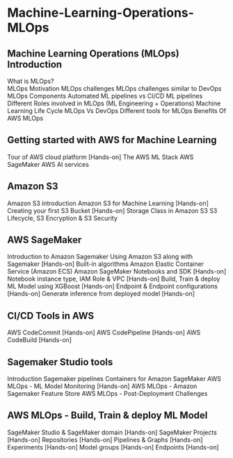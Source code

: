 # Machine-Learning-Operations-MLOps

## Machine Learning Operations (MLOps) Introduction
What is MLOps? </br>
MLOps Motivation
MLOps challenges
MLOps challenges similar to DevOps
MLOps Components
Automated ML pipelines vs CI/CD ML pipelines
Different Roles involved in MLOps (ML Engineering + Operations)
Machine Learning Life Cycle
MLOps Vs DevOps
Different tools for MLOps
Benefits Of AWS MLOps

## Getting started with AWS for Machine Learning
Tour of AWS cloud platform [Hands-on]
The AWS ML Stack
AWS SageMaker
AWS AI services

## Amazon S3
Amazon S3 introduction
Amazon S3 for Machine Learning [Hands-on]
Creating your first S3 Bucket [Hands-on]
Storage Class in Amazon S3
S3 Lifecycle, S3 Encryption & S3 Security

## AWS SageMaker
Introduction to Amazon Sagemaker
Using Amazon S3 along with Sagemaker [Hands-on]
Built-in algorithms
Amazon Elastic Container Service (Amazon ECS)
Amazon SageMaker Notebooks and SDK [Hands-on]
Notebook instance type, IAM Role & VPC [Hands-on]
Build, Train & deploy ML Model using XGBoost [Hands-on]
Endpoint & Endpoint configurations [Hands-on]
Generate inference from deployed model [Hands-on]

## CI/CD Tools in AWS
AWS CodeCommit [Hands-on]
AWS CodePipeline [Hands-on]
AWS CodeBuild [Hands-on]

## Sagemaker Studio tools
Introduction Sagemaker pipelines
Containers for Amazon SageMaker
AWS MLOps - ML Model Monitoring [Hands-on]
AWS MLOps - Amazon Sagemaker Feature Store
AWS MLOps - Post-Deployment Challenges

## AWS MLOps - Build, Train & deploy ML Model
SageMaker Studio & SageMaker domain [Hands-on]
SageMaker Projects [Hands-on]
Repositories [Hands-on]
Pipelines & Graphs [Hands-on]
Experiments [Hands-on]
Model groups [Hands-on]
Endpoints [Hands-on]
